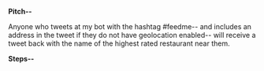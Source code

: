 **Pitch--**

Anyone who tweets at my bot with the hashtag #feedme-- and includes an address in the tweet if they do not have geolocation enabled-- will receive a tweet back with the name of the highest rated restaurant near them. 

**Steps--**